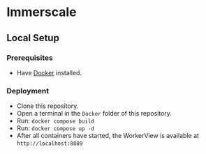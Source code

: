 # Immerscale
## Local Setup
### Prerequisites
- Have [Docker](https://docs.docker.com/get-docker/) installed.
### Deployment
- Clone this repository.
- Open a terminal in the `Docker` folder of this repository.
- Run: `docker compose build`
- Run: `docker compose up -d`
- After all containers have started, the WorkerView is available at `http://localhost:8889`